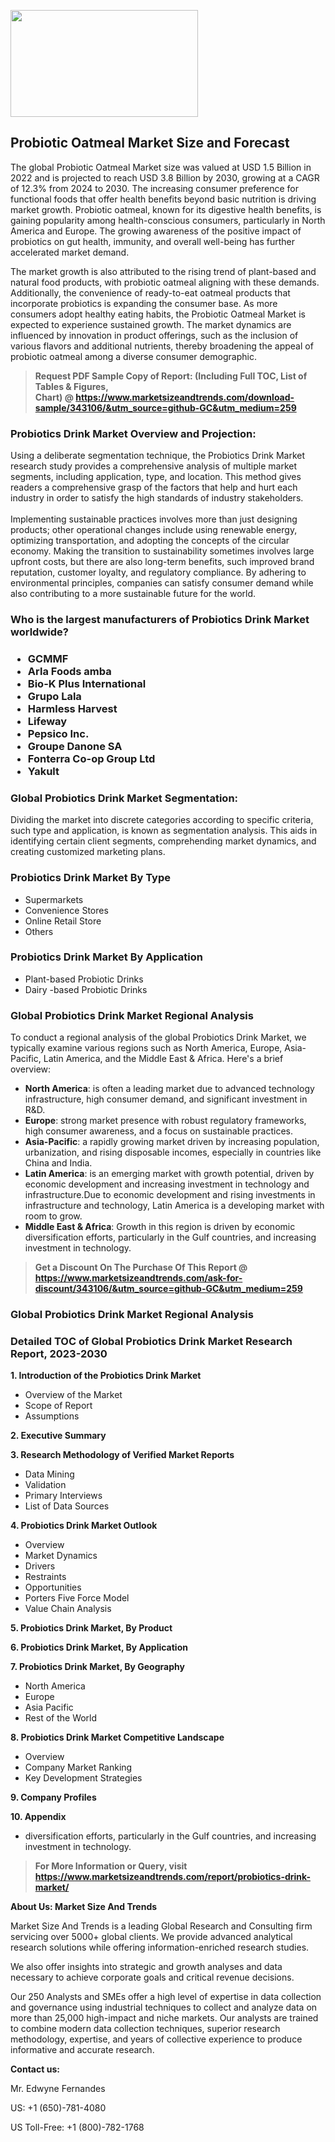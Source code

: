 <p><img class="alignnone size-medium wp-image-20088" src="https://ffe5etoiles.com/wp-content/uploads/2024/12/MST1-300x171.png" alt="" width="300" height="171" /></p><h2>Probiotic Oatmeal Market Size and Forecast</h2><p>The global Probiotic Oatmeal Market size was valued at USD 1.5 Billion in 2022 and is projected to reach USD 3.8 Billion by 2030, growing at a CAGR of 12.3% from 2024 to 2030. The increasing consumer preference for functional foods that offer health benefits beyond basic nutrition is driving market growth. Probiotic oatmeal, known for its digestive health benefits, is gaining popularity among health-conscious consumers, particularly in North America and Europe. The growing awareness of the positive impact of probiotics on gut health, immunity, and overall well-being has further accelerated market demand.</p><p>The market growth is also attributed to the rising trend of plant-based and natural food products, with probiotic oatmeal aligning with these demands. Additionally, the convenience of ready-to-eat oatmeal products that incorporate probiotics is expanding the consumer base. As more consumers adopt healthy eating habits, the Probiotic Oatmeal Market is expected to experience sustained growth. The market dynamics are influenced by innovation in product offerings, such as the inclusion of various flavors and additional nutrients, thereby broadening the appeal of probiotic oatmeal among a diverse consumer demographic.</p></p><blockquote id="" class=""><strong>Request PDF Sample Copy of Report: (Including Full TOC, List of Tables &amp; Figures, Chart)&nbsp;@&nbsp;<strong><a href="https://www.marketsizeandtrends.com/download-sample/343106/&utm_source=github-GC&utm_medium=259" target="_blank">https://www.marketsizeandtrends.com/download-sample/343106/&utm_source=github-GC&utm_medium=259</a></strong></strong></blockquote><h3 id="" class="">Probiotics Drink Market&nbsp;Overview and Projection:</h3><p id="" class="">Using a deliberate segmentation technique, the Probiotics Drink Market research study provides a comprehensive analysis of multiple market segments, including application, type, and location. This method gives readers a comprehensive grasp of the factors that help and hurt each industry in order to satisfy the high standards of industry stakeholders. <br /> <br />Implementing sustainable practices involves more than just designing products; other operational changes include using renewable energy, optimizing transportation, and adopting the concepts of the circular economy. Making the transition to sustainability sometimes involves large upfront costs, but there are also long-term benefits, such improved brand reputation, customer loyalty, and regulatory compliance. By adhering to environmental principles, companies can satisfy consumer demand while also contributing to a more sustainable future for the world.</p><h3 id="" class="">Who is the largest manufacturers of&nbsp;Probiotics Drink Market worldwide?</h3><h3 class=""><p><ul><li>GCMMF </li><li> Arla Foods amba </li><li> Bio-K Plus International </li><li> Grupo Lala </li><li> Harmless Harvest </li><li> Lifeway </li><li> Pepsico Inc. </li><li> Groupe Danone SA </li><li> Fonterra Co-op Group Ltd </li><li> Yakult</li></ul></p></h3><h3 id="" class="">Global&nbsp;Probiotics Drink Market Segmentation:</h3><p id="" class="">Dividing the market into discrete categories according to specific criteria, such type and application, is known as segmentation analysis. This aids in identifying certain client segments, comprehending market dynamics, and creating customized marketing plans.</p><h3 id="" class="">Probiotics Drink Market&nbsp;By Type</h3><p><p><ul><li>Supermarkets</li><li> Convenience Stores</li><li> Online Retail Store</li><li> Others</p></li></ul></p></p><h3 id="" class="">Probiotics Drink Market&nbsp;By Application</h3><p class=""><p><ul><li>Plant-based Probiotic Drinks</li><li> Dairy -based Probiotic Drinks</li></ul></p></p><h3 id="" class="">Global Probiotics Drink Market Regional Analysis</h3><p id="" class="">To conduct a regional analysis of the global Probiotics Drink Market, we typically examine various regions such as North America, Europe, Asia-Pacific, Latin America, and the Middle East &amp; Africa. Here's a brief overview:</p><ul><li><strong>North America</strong>: is often a leading market due to advanced technology infrastructure, high consumer demand, and significant investment in R&amp;D.</li><li><strong>Europe</strong>: strong market presence with robust regulatory frameworks, high consumer awareness, and a focus on sustainable practices.</li><li><strong>Asia-Pacific</strong>: a rapidly growing market driven by increasing population, urbanization, and rising disposable incomes, especially in countries like China and India.</li><li><strong>Latin America</strong>: is an emerging market with growth potential, driven by economic development and increasing investment in technology and infrastructure.Due to economic development and rising investments in infrastructure and technology, Latin America is a developing market with room to grow.</li><li><strong>Middle East &amp; Africa</strong>: Growth in this region is driven by economic diversification efforts, particularly in the Gulf countries, and increasing investment in technology.</li></ul><blockquote id="" class=""><strong>Get a Discount On The Purchase Of This Report @ <strong><a href="https://www.marketsizeandtrends.com/ask-for-discount/343106/&utm_source=github-GC&utm_medium=259" target="_blank">https://www.marketsizeandtrends.com/ask-for-discount/343106/&utm_source=github-GC&utm_medium=259</a></strong></strong></blockquote><h3 id="" class="">Global Probiotics Drink Market Regional Analysis</h3><h3 id="" class="">Detailed TOC of Global Probiotics Drink Market Research Report, 2023-2030</h3><p id="" class=""><strong>1. Introduction of the Probiotics Drink Market</strong></p><ul><li>Overview of the Market</li><li>Scope of Report</li><li>Assumptions</li></ul><p id="" class=""><strong>2. Executive Summary</strong></p><p id="" class=""><strong>3. Research Methodology of Verified Market Reports</strong></p><ul><li>Data Mining</li><li>Validation</li><li>Primary Interviews</li><li>List of Data Sources</li></ul><p id="" class=""><strong>4. Probiotics Drink Market Outlook</strong></p><ul><li>Overview</li><li>Market Dynamics</li><li>Drivers</li><li>Restraints</li><li>Opportunities</li><li>Porters Five Force Model</li><li>Value Chain Analysis</li></ul><p id="" class=""><strong>5. Probiotics Drink Market, By Product</strong></p><p id="" class=""><strong>6. Probiotics Drink Market, By Application</strong></p><p id="" class=""><strong>7. Probiotics Drink Market, By Geography</strong></p><ul><li>North America</li><li>Europe</li><li>Asia Pacific</li><li>Rest of the World</li></ul><p id="" class=""><strong>8. Probiotics Drink Market Competitive Landscape</strong></p><ul><li>Overview</li><li>Company Market Ranking</li><li>Key Development Strategies</li></ul><p id="" class=""><strong>9. Company Profiles</strong></p><p id="" class=""><strong>10. Appendix</strong></p><ul><li>diversification efforts, particularly in the Gulf countries, and increasing investment in technology.</li></ul><blockquote id="" class=""><strong>For More Information or Query, visit <strong><strong><a href="https://www.marketsizeandtrends.com/report/probiotics-drink-market/" target="_blank">https://www.marketsizeandtrends.com/report/probiotics-drink-market/</a></strong></strong></strong></blockquote><p id="" class=""><strong>About Us: Market Size And Trends</strong></p><p id="" class="">Market Size And Trends is a leading Global Research and Consulting firm servicing over 5000+ global clients. We provide advanced analytical research solutions while offering information-enriched research studies.</p><p id="" class="">We also offer insights into strategic and growth analyses and data necessary to achieve corporate goals and critical revenue decisions.</p><p id="" class="">Our 250 Analysts and SMEs offer a high level of expertise in data collection and governance using industrial techniques to collect and analyze data on more than 25,000 high-impact and niche markets. Our analysts are trained to combine modern data collection techniques, superior research methodology, expertise, and years of collective experience to produce informative and accurate research.</p><p id="" class=""><strong>Contact us:</strong></p><p id="" class="">Mr. Edwyne Fernandes</p><p id="" class="">US: +1 (650)-781-4080</p><p id="" class="">US Toll-Free: +1 (800)-782-1768</p>
